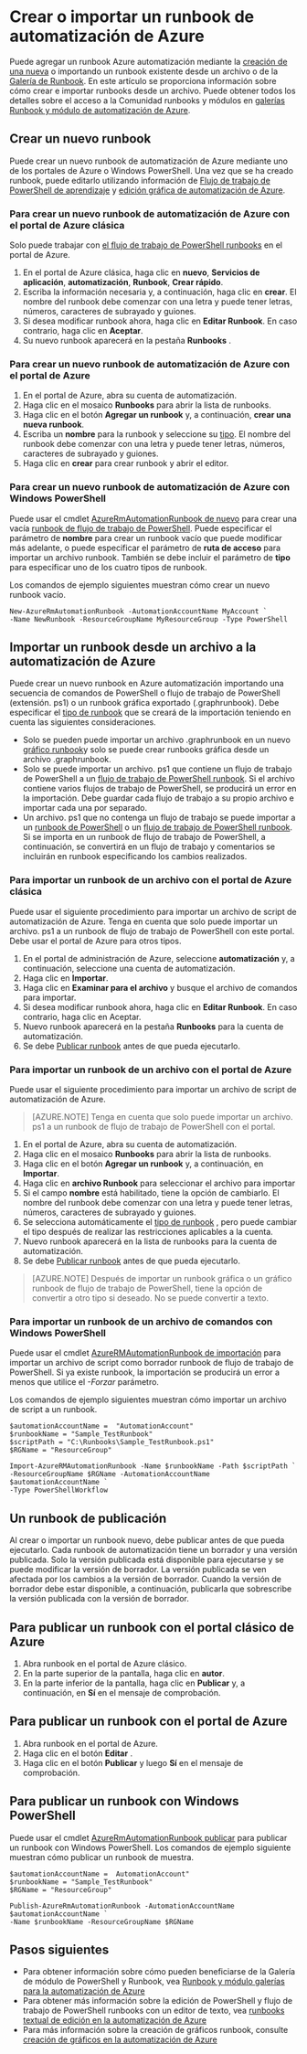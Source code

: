 <properties
    pageTitle="Crear o importar un runbook de automatización de Azure"
    description="En este artículo se describe cómo crear un nuevo runbook en Azure automatización o importar una desde un archivo."
    services="automation"
    documentationCenter=""
    authors="mgoedtel"
    manager="jwhit"
    editor="tysonn" />
<tags
    ms.service="automation"
    ms.devlang="na"
    ms.topic="article"
    ms.tgt_pltfrm="na"
    ms.workload="infrastructure-services"
    ms.date="09/12/2016"
    ms.author="magoedte;bwren" />

# <a name="creating-or-importing-a-runbook-in-azure-automation"></a>Crear o importar un runbook de automatización de Azure

Puede agregar un runbook Azure automatización mediante la [creación de una nueva](#creating-a-new-runbook) o importando un runbook existente desde un archivo o de la [Galería de Runbook](automation-runbook-gallery.md). En este artículo se proporciona información sobre cómo crear e importar runbooks desde un archivo.  Puede obtener todos los detalles sobre el acceso a la Comunidad runbooks y módulos en [galerías Runbook y módulo de automatización de Azure](automation-runbook-gallery.md).

## <a name="creating-a-new-runbook"></a>Crear un nuevo runbook

Puede crear un nuevo runbook de automatización de Azure mediante uno de los portales de Azure o Windows PowerShell. Una vez que se ha creado runbook, puede editarlo utilizando información de [Flujo de trabajo de PowerShell de aprendizaje](automation-powershell-workflow.md) y [edición gráfica de automatización de Azure](automation-graphical-authoring-intro.md).

### <a name="to-create-a-new-azure-automation-runbook-with-the-azure-classic-portal"></a>Para crear un nuevo runbook de automatización de Azure con el portal de Azure clásica

Solo puede trabajar con [el flujo de trabajo de PowerShell runbooks](automation-runbook-types.md#powershell-workflow-runbooks) en el portal de Azure.

1. En el portal de Azure clásica, haga clic en **nuevo**, **Servicios de aplicación**, **automatización**, **Runbook**, **Crear rápido**.
2. Escriba la información necesaria y, a continuación, haga clic en **crear**. El nombre del runbook debe comenzar con una letra y puede tener letras, números, caracteres de subrayado y guiones.
3. Si desea modificar runbook ahora, haga clic en **Editar Runbook**. En caso contrario, haga clic en **Aceptar**.
4. Su nuevo runbook aparecerá en la pestaña **Runbooks** .


### <a name="to-create-a-new-azure-automation-runbook-with-the-azure-portal"></a>Para crear un nuevo runbook de automatización de Azure con el portal de Azure

1. En el portal de Azure, abra su cuenta de automatización.
2. Haga clic en el mosaico **Runbooks** para abrir la lista de runbooks.
3. Haga clic en el botón **Agregar un runbook** y, a continuación, **crear una nueva runbook**.
2. Escriba un **nombre** para la runbook y seleccione su [tipo](automation-runbook-types.md). El nombre del runbook debe comenzar con una letra y puede tener letras, números, caracteres de subrayado y guiones.
3. Haga clic en **crear** para crear runbook y abrir el editor.


### <a name="to-create-a-new-azure-automation-runbook-with-windows-powershell"></a>Para crear un nuevo runbook de automatización de Azure con Windows PowerShell

Puede usar el cmdlet [AzureRmAutomationRunbook de nuevo](https://msdn.microsoft.com/library/mt619376.aspx) para crear una vacía [runbook de flujo de trabajo de PowerShell](automation-runbook-types.md#powershell-workflow-runbooks). Puede especificar el parámetro de **nombre** para crear un runbook vacío que puede modificar más adelante, o puede especificar el parámetro de **ruta de acceso** para importar un archivo runbook. También se debe incluir el parámetro de **tipo** para especificar uno de los cuatro tipos de runbook.

Los comandos de ejemplo siguientes muestran cómo crear un nuevo runbook vacío.

    New-AzureRmAutomationRunbook -AutomationAccountName MyAccount `
    -Name NewRunbook -ResourceGroupName MyResourceGroup -Type PowerShell

## <a name="importing-a-runbook-from-a-file-into-azure-automation"></a>Importar un runbook desde un archivo a la automatización de Azure

Puede crear un nuevo runbook en Azure automatización importando una secuencia de comandos de PowerShell o flujo de trabajo de PowerShell (extensión. ps1) o un runbook gráfica exportado (.graphrunbook).  Debe especificar el [tipo de runbook](automation-runbook-types.md) que se creará de la importación teniendo en cuenta las siguientes consideraciones.

- Solo se pueden puede importar un archivo .graphrunbook en un nuevo [gráfico runbook](automation-runbook-types.md#graphical-runbooks)y solo se puede crear runbooks gráfica desde un archivo .graphrunbook.
- Solo se puede importar un archivo. ps1 que contiene un flujo de trabajo de PowerShell a un [flujo de trabajo de PowerShell runbook](automation-runbook-types.md#powershell-workflow-runbooks).  Si el archivo contiene varios flujos de trabajo de PowerShell, se producirá un error en la importación. Debe guardar cada flujo de trabajo a su propio archivo e importar cada una por separado.
- Un archivo. ps1 que no contenga un flujo de trabajo se puede importar a un [runbook de PowerShell](automation-runbook-types.md#powershell-runbooks) o un [flujo de trabajo de PowerShell runbook](automation-runbook-types.md#powershell-workflow-runbooks).  Si se importa en un runbook de flujo de trabajo de PowerShell, a continuación, se convertirá en un flujo de trabajo y comentarios se incluirán en runbook especificando los cambios realizados.

### <a name="to-import-a-runbook-from-a-file-with-the-azure-classic-portal"></a>Para importar un runbook de un archivo con el portal de Azure clásica
Puede usar el siguiente procedimiento para importar un archivo de script de automatización de Azure.  Tenga en cuenta que solo puede importar un archivo. ps1 a un runbook de flujo de trabajo de PowerShell con este portal.  Debe usar el portal de Azure para otros tipos.

1. En el portal de administración de Azure, seleccione **automatización** y, a continuación, seleccione una cuenta de automatización.
2. Haga clic en **Importar**.
3. Haga clic en **Examinar para el archivo** y busque el archivo de comandos para importar.
4. Si desea modificar runbook ahora, haga clic en **Editar Runbook**. En caso contrario, haga clic en Aceptar.
5. Nuevo runbook aparecerá en la pestaña **Runbooks** para la cuenta de automatización.
6. Se debe [Publicar runbook](#publishing-a-runbook) antes de que pueda ejecutarlo.


### <a name="to-import-a-runbook-from-a-file-with-the-azure-portal"></a>Para importar un runbook de un archivo con el portal de Azure
Puede usar el siguiente procedimiento para importar un archivo de script de automatización de Azure.  

>[AZURE.NOTE] Tenga en cuenta que solo puede importar un archivo. ps1 a un runbook de flujo de trabajo de PowerShell con el portal.

1. En el portal de Azure, abra su cuenta de automatización.
2. Haga clic en el mosaico **Runbooks** para abrir la lista de runbooks.
3. Haga clic en el botón **Agregar un runbook** y, a continuación, en **Importar**.
4. Haga clic en **archivo Runbook** para seleccionar el archivo para importar
2. Si el campo **nombre** está habilitado, tiene la opción de cambiarlo.  El nombre del runbook debe comenzar con una letra y puede tener letras, números, caracteres de subrayado y guiones.
3. Se selecciona automáticamente el [tipo de runbook](automation-runbook-types.md) , pero puede cambiar el tipo después de realizar las restricciones aplicables a la cuenta. 
3. Nuevo runbook aparecerá en la lista de runbooks para la cuenta de automatización.
4. Se debe [Publicar runbook](#publishing-a-runbook) antes de que pueda ejecutarlo.

>[AZURE.NOTE] Después de importar un runbook gráfica o un gráfico runbook de flujo de trabajo de PowerShell, tiene la opción de convertir a otro tipo si deseado. No se puede convertir a texto.

### <a name="to-import-a-runbook-from-a-script-file-with-windows-powershell"></a>Para importar un runbook de un archivo de comandos con Windows PowerShell

Puede usar el cmdlet [AzureRMAutomationRunbook de importación](https://msdn.microsoft.com/library/mt603735.aspx) para importar un archivo de script como borrador runbook de flujo de trabajo de PowerShell. Si ya existe runbook, la importación se producirá un error a menos que utilice el *-Forzar* parámetro. 

Los comandos de ejemplo siguientes muestran cómo importar un archivo de script a un runbook.

    $automationAccountName =  "AutomationAccount"
    $runbookName = "Sample_TestRunbook"
    $scriptPath = "C:\Runbooks\Sample_TestRunbook.ps1"
    $RGName = "ResourceGroup"

    Import-AzureRMAutomationRunbook -Name $runbookName -Path $scriptPath `
    -ResourceGroupName $RGName -AutomationAccountName $automationAccountName `
    -Type PowerShellWorkflow 


## <a name="publishing-a-runbook"></a>Un runbook de publicación

Al crear o importar un runbook nuevo, debe publicar antes de que pueda ejecutarlo.  Cada runbook de automatización tiene un borrador y una versión publicada. Solo la versión publicada está disponible para ejecutarse y se puede modificar la versión de borrador. La versión publicada se ven afectada por los cambios a la versión de borrador. Cuando la versión de borrador debe estar disponible, a continuación, publicarla que sobrescribe la versión publicada con la versión de borrador.

## <a name="to-publish-a-runbook-using-the-azure-classic-portal"></a>Para publicar un runbook con el portal clásico de Azure

1. Abra runbook en el portal de Azure clásico.
1. En la parte superior de la pantalla, haga clic en **autor**.
1. En la parte inferior de la pantalla, haga clic en **Publicar** y, a continuación, en **Sí** en el mensaje de comprobación.

## <a name="to-publish-a-runbook-using-the-azure-portal"></a>Para publicar un runbook con el portal de Azure

1. Abra runbook en el portal de Azure.
1. Haga clic en el botón **Editar** .
1. Haga clic en el botón **Publicar** y luego **Sí** en el mensaje de comprobación.


## <a name="to-publish-a-runbook-using-windows-powershell"></a>Para publicar un runbook con Windows PowerShell

Puede usar el cmdlet [AzureRmAutomationRunbook publicar](https://msdn.microsoft.com/library/mt603705.aspx) para publicar un runbook con Windows PowerShell. Los comandos de ejemplo siguiente muestran cómo publicar un runbook de muestra.

    $automationAccountName =  AutomationAccount"
    $runbookName = "Sample_TestRunbook"
    $RGName = "ResourceGroup"

    Publish-AzureRmAutomationRunbook -AutomationAccountName $automationAccountName `
    -Name $runbookName -ResourceGroupName $RGName


## <a name="next-steps"></a>Pasos siguientes
- Para obtener información sobre cómo pueden beneficiarse de la Galería de módulo de PowerShell y Runbook, vea [Runbook y módulo galerías para la automatización de Azure](automation-runbook-gallery.md)
- Para obtener más información sobre la edición de PowerShell y flujo de trabajo de PowerShell runbooks con un editor de texto, vea [runbooks textual de edición en la automatización de Azure](automation-edit-textual-runbook.md)
- Para más información sobre la creación de gráficos runbook, consulte [creación de gráficos en la automatización de Azure](automation-graphical-authoring-intro.md)
